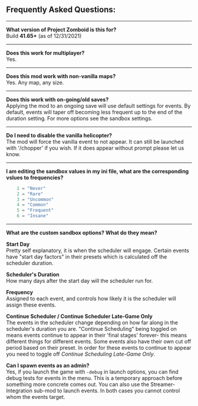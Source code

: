 ## Frequently Asked Questions:
***

**What version of Project Zomboid is this for?**  
Build **41.65+** (as of 12/31/2021)
***

**Does this work for multiplayer?**  
Yes.
***

**Does this mod work with non-vanilla maps?**  
Yes. Any map, any size.
***

**Does this work with on-going/old saves?**  
Applying the mod to an ongoing save will use default settings for events. By default, events will taper off becoming less frequent up to the end of the duration setting. For more options see the sandbox settings.
***

**Do I need to disable the vanilla helicopter?**  
The mod will force the vanilla event to not appear. It can still be launched with '/chopper' if you wish. If it does appear without prompt please let us know.
***

**I am editing the sandbox values in my ini file, what are the corresponding vslues to frequencies?**
```lua
	1 = "Never"
	2 = "Rare"
	3 = "Uncommon"
	4 = "Common"
	5 = "Frequent"
	6 = "Insane"
```
***

**What are the custom sandbox options? What do they mean?**

**Start Day**  
Pretty self explanatory, it is when the scheduler will engage. Certain events have "start day factors" in their presets which is calculated off the scheduler duration.

**Scheduler's Duration**  
How many days after the start day will the scheduler run for.

**Frequency**  
Assigned to each event, and controls how likely it is the scheduler will assign these events.

**Continue Scheduler / Continue Scheduler Late-Game Only**  
The events in the scheduler change depending on how far along in the scheduler's duration you are. "Continue Scheduling" being toggled on means events continue to appear in their 'final stages' forever- this means different things for different events. Some events also have their own cut off period based on their preset. In order for these events to continue to appear you need to toggle off _Continue Scheduling Late-Game Only_.

**Can I spawn events as an admin?**  
Yes, if you launch the game with `-debug` in launch options, you can find debug tests for events in the menu. This is a temporary approach before something more concrete comes out. You can also use the Streamer-Integration sub-mod to launch events. In both cases you cannot control whom the events target.
